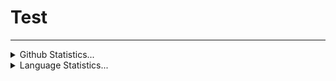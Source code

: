 # Test
<hr>
<details>
  <summary>Github Statistics...</summary>
    <p allign="center">
      <img src="https://github-readme-stats.vercel.app/api?username=NortonV&theme=tokyonight" allign = "center">
    </p>
</details>
<details>
  <summary>Language Statistics...</summary>
    <p allign="center">
      <img src="https://wakatime.com/share/@b378d2d4-52d5-4f37-bf7f-f9b557a02c75/8636a36a-0dfb-4c3f-bc0d-d412704f0ff7.svg" style="width:500px;">
    </p>
</details>


  
